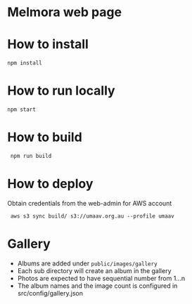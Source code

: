 
# Melmora web page

# How to install
```
npm install
```

# How to run locally
```
npm start
```

# How to build
```
 npm run build
```

# How to deploy
Obtain credentials from the web-admin for AWS account
```
 aws s3 sync build/ s3://umaav.org.au --profile umaav
```

# Gallery
- Albums are added under `public/images/gallery`
- Each sub directory will create an album in the gallery
- Photos are expected to have sequential number from 1...n
- The album names and the image count is configured in src/config/gallery.json
 
